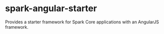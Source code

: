 # spark-angular-starter
Provides a starter framework for Spark Core applications with an AngularJS framework.
